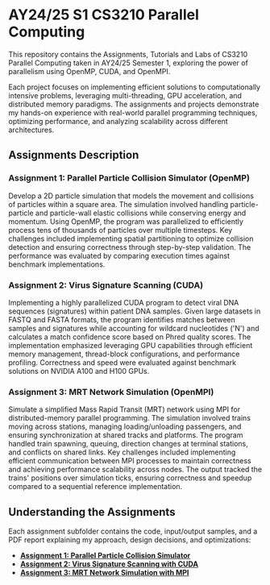 # AY24/25 S1 CS3210 Parallel Computing 

This repository contains the Assignments, Tutorials and Labs of CS3210 Parallel Computing taken in AY24/25 Semester 1, exploring the power of parallelism using OpenMP, CUDA, and OpenMPI. 


Each project focuses on implementing efficient solutions to computationally intensive problems, leveraging multi-threading, GPU acceleration, and distributed memory paradigms. The assignments and projects demonstrate my hands-on experience with real-world parallel programming techniques, optimizing performance, and analyzing scalability across different architectures.


## Assignments Description

### Assignment 1: Parallel Particle Collision Simulator (OpenMP)
Develop a 2D particle simulation that models the movement and collisions of particles within a square area. The simulation involved handling particle-particle and particle-wall elastic collisions while conserving energy and momentum. Using OpenMP, the program was parallelized to efficiently process tens of thousands of particles over multiple timesteps. Key challenges included implementing spatial partitioning to optimize collision detection and ensuring correctness through step-by-step validation. The performance was evaluated by comparing execution times against benchmark implementations.


### Assignment 2: Virus Signature Scanning (CUDA)
Implementing a highly parallelized CUDA program to detect viral DNA sequences (signatures) within patient DNA samples. Given large datasets in FASTQ and FASTA formats, the program identifies matches between samples and signatures while accounting for wildcard nucleotides ('N') and calculates a match confidence score based on Phred quality scores. The implementation emphasized leveraging GPU capabilities through efficient memory management, thread-block configurations, and performance profiling. Correctness and speed were evaluated against benchmark solutions on NVIDIA A100 and H100 GPUs.

### Assignment 3: MRT Network Simulation (OpenMPI)
Simulate a simplified Mass Rapid Transit (MRT) network using MPI for distributed-memory parallel programming. The simulation involved trains moving across stations, managing loading/unloading passengers, and ensuring synchronization at shared tracks and platforms. The program handled train spawning, queuing, direction changes at terminal stations, and conflicts on shared links. Key challenges included implementing efficient communication between MPI processes to maintain correctness and achieving performance scalability across nodes. The output tracked the trains' positions over simulation ticks, ensuring correctness and speedup compared to a sequential reference implementation.

## Understanding the Assignments
Each assignment subfolder contains the code, input/output samples, and a PDF report explaining my approach, design decisions, and optimizations:

- [**Assignment 1: Parallel Particle Collision Simulator**](A1/A1_Report.pdf)  
- [**Assignment 2: Virus Signature Scanning with CUDA**](A2/A2_Report.pdf)  
- [**Assignment 3: MRT Network Simulation with MPI**](A3/A3_Report.pdf)


